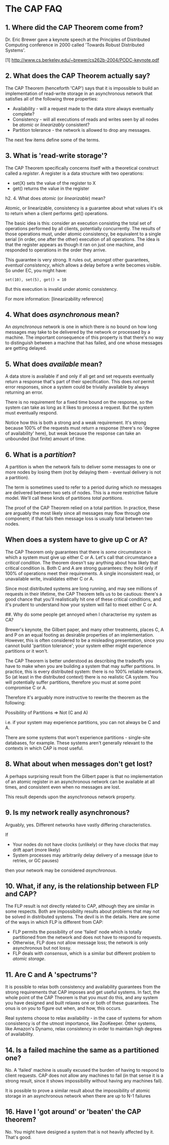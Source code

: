 # The CAP FAQ

## 1. Where did the CAP Theorem come from?

Dr. Eric Brewer gave a keynote speech at the Principles of Distributed
Computing conference in 2000 called 'Towards Robust Distributed Systems'.

[1] http://www.cs.berkeley.edu/~brewer/cs262b-2004/PODC-keynote.pdf

## 2. What does the CAP Theorem actually say?

The CAP Theorem (henceforth 'CAP') says that it is impossible to build
an implementation of read-write storage in an asynchronous network that
satisfies all of the following three properties:

* Availability - will a request made to the data store always eventually complete?
* Consistency - will all executions of reads and writes seen by all nodes be _atomic_ or _linearizably_ consistent?
* Partition tolerance - the network is allowed to drop any messages.

The next few items define some of the terms.

## 3. What is 'read-write storage'?

The CAP Theorem specifically concerns itself with a theoretical
construct called a _register_. A register is a data structure with two
operations:

* set(X) sets the value of the register to X
* get() returns the value in the register

h2. 4. What does _atomic_ (or _linearizable_) mean?

Atomic, or linearizable, consistency is a guarantee about what values
it's ok to return when a client performs get() operations.

The basic idea is this: consider an execution consisting the total set
of operations performed by all clients, potentially concurrently. The
results of those operations must, under atomic consistency, be
equivalent to a single serial (in order, one after the other)
execution of all operations. The idea is that the register appears as
though it ran on just one machine, and responded to operations in the
order they arrive.

This guarantee is very strong. It rules out, amongst other guarantees,
_eventual consistency_, which allows a delay before a write becomes
visible. So under EC, you might have:

    set(10), set(5), get() = 10

But this execution is invalid under atomic consistency.

For more information: [linearizability reference]

## 4. What does _asynchronous_ mean?

An _asynchronous_ network is one in which there is no bound on how
long messages may take to be delivered by the network or processed by
a machine. The important consequence of this property is that there's
no way to distinguish between a machine that has failed, and one whose
messages are getting delayed.

## 5. What does _available_ mean?

A data store is available if and only if all get and set requests
eventually return a response that's part of their specification. This
does _not_ permit error responses, since a system could be trivially
available by always returning an error.

There is no requirement for a fixed time bound on the response, so the
system can take as long as it likes to process a request. But the
system must eventually respond.

Notice how this is both a strong and a weak requirement. It's strong
because 100% of the requests must return a response (there's no
'degree of availability' here), but weak because the response can take
an unbounded (but finite) amount of time.

## 6. What is a _partition_?

A partition is when the network fails to deliver some messages to one
or more nodes by losing them (not by delaying them - eventual delivery
is not a partition).

The term is sometimes used to refer to a period during which _no_
messages are delivered between two sets of nodes. This is a more
restrictive failure model. We'll call these kinds of partitions _total
partitions_.

The proof of the CAP Theorem relied on a total partition. In practice,
these are arguably the most likely since all messages may flow through
one component; if that fails then message loss is usually total
between two nodes.

## When does a system have to give up C or A?

The CAP Theorem only guarantees that there is _some_ circumstance in
which a system must give up either C or A. Let's call that
circumstance a _critical condition_.  The theorem doesn't say anything
about how likely that critical condition is. Both C and A are strong
guarantees: they hold only if 100% of operations meet their
requirements. A single inconsistent read, or unavailable write,
invalidates either C or A.

Since most distributed systems are long running, and may see millions
of requests in their lifetime, the CAP Theorem tells us to be
cautious: there's a good chance that you'll realistically hit one of
these critical conditions, and it's prudent to understand how your
system will fail to meet either C or A.

##. Why do some people get annoyed when I characterise my system as CA?

Brewer's keynote, the Gilbert paper, and many other treatments, places
C, A and P on an equal footing as desirable properties of an
implementation. However, this is often considered to be a misleading
presentation, since you cannot build 'partition tolerance'; your
system either might experience partitions or it won't.

The CAP Theorem is better understood as describing the tradeoffs you
have to make when you are building a system that may suffer
partitions. In practice, this is every distributed system: there is no
100% reliable network. So (at least in the distributed context) there
is no realistic CA system. You will potentially suffer partitions,
therefore you must at some point compromise C or A.

Therefore it's arguably more instructive to rewrite the theorem as the
following:

Possibility of Partitions => Not (C and A)

i.e. if your system may experience partitions, you can not always be C
and A.

There are some systems that won't experience partitions - single-site
databases, for example. These systems aren't generally relevant to the
contexts in which CAP is most useful.

## 8. What about when messages don't get lost?

A perhaps surprising result from the Gilbert paper is that no
implementation of an atomic register in an asynchronous network can be
available at all times, and consistent even when no messages are lost.

This result depends upon the asynchronous network property.

## 9. Is my network really asynchronous?

Arguably, yes. Different networks have vastly differing characteristics.

If

* Your nodes do not have clocks (unlikely) or they have clocks that may drift apart (more likely)
* System processes may arbitrarily delay delivery of a message (due to retries, or GC pauses)

then your network may be considered _asynchronous_.

## 10. What, if any, is the relationship between FLP and CAP?

The FLP result is not directly related to CAP, although they are
similar in some respects. Both are impossibility results about
problems that may not be solved in distributed systems. The devil is
in the details. Here are some of the ways in which FLP is different
from CAP:

* FLP permits the possibility of one 'failed' node which is totally
  partitioned from the network and does not have to respond to
  requests.
* Otherwise, FLP does not allow message loss; the network
  is only asynchronous but not lossy.
* FLP deals with _consensus_, which is a similar but different problem
  to _atomic storage_.

## 11. Are C and A 'spectrums'?

It is possible to relax both consistency and availability guarantees
from the strong requirements that CAP imposes and get useful
systems. In fact, the whole point of the CAP Theorem is that you
_must_ do this, and any system you have designed and built relaxes one
or both of these guarantees. The onus is on you to figure out when,
and how, this occurs.

Real systems choose to relax availability - in the case of systems for
whom consistency is of the utmost importance, like ZooKeeper. Other
systems, like Amazon's Dynamo, relax consistency in order to maintain
high degrees of availability.


## 14. Is a failed machine the same as a partitioned one?

No. A 'failed' machine is usually excused the burden of having to
respond to client requests. CAP does not allow any machines to fail
(in that sense it is a strong result, since it shows impossibility
without having any machines fail).

It is possible to prove a similar result about the impossibility of
atomic storage in an asynchronous network when there are up to N-1
failures

## 16. Have I 'got around' or 'beaten' the CAP theorem?

No. You might have designed a system that is not heavily affected by
it. That's good.
